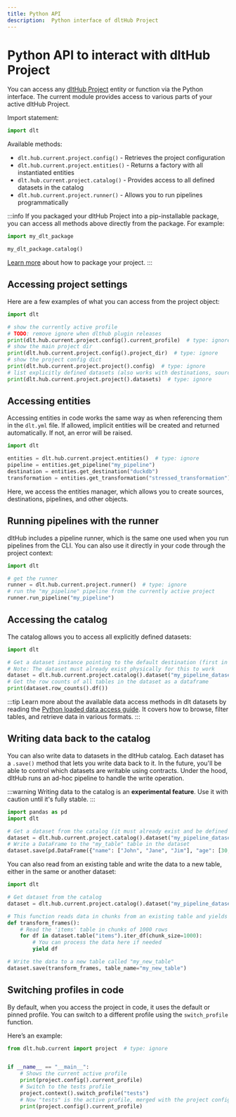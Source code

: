 ```yaml
---
title: Python API
description:  Python interface of dltHub Project
---
```


# Python API to interact with dltHub Project

You can access any [dltHub Project](../../core-concepts/project.md) entity or function via the Python interface.
The current module provides access to various parts of your active dltHub Project.

Import statement:
```py
import dlt
```

Available methods:
- `dlt.hub.current.project.config()` - Retrieves the project configuration
- `dlt.hub.current.project.entities()` - Returns a factory with all instantiated entities
- `dlt.hub.current.project.catalog()` - Provides access to all defined datasets in the catalog
- `dlt.hub.current.project.runner()` - Allows you to run pipelines programmatically

:::info
If you packaged your dltHub Project into a pip-installable package, you can access all methods above directly from the package. For example:
```py
import my_dlt_package

my_dlt_package.catalog()
```
[Learn more](../../getting-started/advanced_tutorial.md) about how to package your project.
:::


## Accessing project settings

Here are a few examples of what you can access from the project object:
```py
import dlt

# show the currently active profile
# TODO: remove ignore when dlthub plugin releases
print(dlt.hub.current.project.config().current_profile)  # type: ignore
# show the main project dir
print(dlt.hub.current.project.config().project_dir)  # type: ignore
# show the project config dict
print(dlt.hub.current.project.project().config)  # type: ignore
# list explicitly defined datasets (also works with destinations, sources, pipelines, etc.)
print(dlt.hub.current.project.project().datasets)  # type: ignore
```
## Accessing entities

Accessing entities in code works the same way as when referencing them in the `dlt.yml` file.
If allowed, implicit entities will be created and returned automatically. If not, an error will be raised.
```py
import dlt

entities = dlt.hub.current.project.entities()  # type: ignore
pipeline = entities.get_pipeline("my_pipeline")
destination = entities.get_destination("duckdb")
transformation = entities.get_transformation("stressed_transformation")

```
Here, we access the entities manager, which allows you to create sources, destinations, pipelines, and other objects.

## Running pipelines with the runner

dltHub includes a pipeline runner, which is the same one used when you run pipelines from the CLI.
You can also use it directly in your code through the project context:

```py
import dlt

# get the runner
runner = dlt.hub.current.project.runner()  # type: ignore
# run the "my_pipeline" pipeline from the currently active project
runner.run_pipeline("my_pipeline")
```

## Accessing the catalog

The catalog allows you to access all explicitly defined datasets:

```py
import dlt

# Get a dataset instance pointing to the default destination (first in dataset destinations list) and access data inside of it
# Note: The dataset must already exist physically for this to work
dataset = dlt.hub.current.project.catalog().dataset("my_pipeline_dataset")  # type: ignore
# Get the row counts of all tables in the dataset as a dataframe
print(dataset.row_counts().df())
```

:::tip
Learn more about the available data access methods in dlt datasets by reading the [Python loaded data access guide](../../../general-usage/dataset-access/dataset).
It covers how to browse, filter tables, and retrieve data in various formats.
:::

## Writing data back to the catalog

You can also write data to datasets in the dltHub catalog. Each dataset has a `.save()` method that lets you write data back to it.
In the future, you'll be able to control which datasets are writable using contracts.
Under the hood, dltHub runs an ad-hoc pipeline to handle the write operation.

:::warning
Writing data to the catalog is an **experimental feature**.
Use it with caution until it's fully stable.
:::

```py
import pandas as pd
import dlt

# Get a dataset from the catalog (it must already exist and be defined in dlt.yml)
dataset = dlt.hub.current.project.catalog().dataset("my_pipeline_dataset")  # type: ignore
# Write a DataFrame to the "my_table" table in the dataset
dataset.save(pd.DataFrame({"name": ["John", "Jane", "Jim"], "age": [30, 25, 35]}), table_name="my_table")
```

You can also read from an existing table and write the data to a new table, either in the same or another dataset:

```py
import dlt

# Get dataset from the catalog
dataset = dlt.hub.current.project.catalog().dataset("my_pipeline_dataset")  # type: ignore

# This function reads data in chunks from an existing table and yields each chunk
def transform_frames():
    # Read the 'items' table in chunks of 1000 rows
    for df in dataset.table("items").iter_df(chunk_size=1000):
        # You can process the data here if needed
        yield df

# Write the data to a new table called "my_new_table"
dataset.save(transform_frames, table_name="my_new_table")
```

## Switching profiles in code

By default, when you access the project in code, it uses the default or pinned profile.
You can switch to a different profile using the `switch_profile` function.

Here’s an example:

```py
from dlt.hub.current import project  # type: ignore


if __name__ == "__main__":
    # Shows the current active profile
    print(project.config().current_profile)
    # Switch to the tests profile
    project.context().switch_profile("tests")
    # Now "tests" is the active profile, merged with the project config
    print(project.config().current_profile)
```